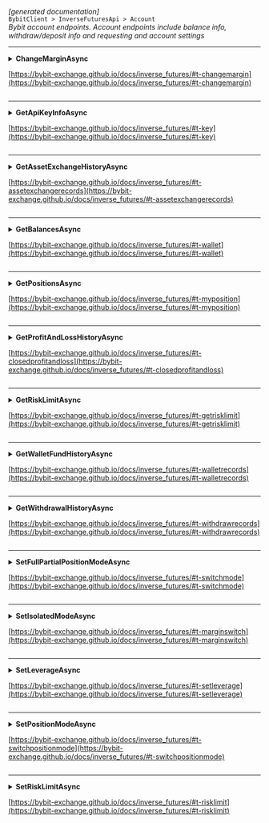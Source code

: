 *[generated documentation]*  
`BybitClient > InverseFuturesApi > Account`  
*Bybit account endpoints. Account endpoints include balance info, withdraw/deposit info and requesting and account settings*
  

***

<details>
<summary>
<b>ChangeMarginAsync</b>  

[https://bybit-exchange.github.io/docs/inverse_futures/#t-changemargin](https://bybit-exchange.github.io/docs/inverse_futures/#t-changemargin)  
</summary>
<p>

```C#  
Task<WebCallResult<decimal>> ChangeMarginAsync(string symbol, PositionMode mode, decimal margin, [Optional] long? receiveWindow, [Optional] CancellationToken ct);  
```  

|Parameter|Description|
|---|---|
|`symbol`|The symbol|
|`mode`|The position mode|
|`margin`|The margin|
|`receiveWindow`|The receive window for which this request is active. When the request takes longer than this to complete the server will reject the request|
|`ct`|Cancellation token|

*Change margin*  

</p>
</details>

***

<details>
<summary>
<b>GetApiKeyInfoAsync</b>  

[https://bybit-exchange.github.io/docs/inverse_futures/#t-key](https://bybit-exchange.github.io/docs/inverse_futures/#t-key)  
</summary>
<p>

```C#  
Task<WebCallResult<IEnumerable<ByBitApiKeyInfo>>> GetApiKeyInfoAsync([Optional] long? receiveWindow, [Optional] CancellationToken ct);  
```  

|Parameter|Description|
|---|---|
|`receiveWindow`|The receive window for which this request is active. When the request takes longer than this to complete the server will reject the request|
|`ct`|Cancellation token|

*Get Api key info*  

</p>
</details>

***

<details>
<summary>
<b>GetAssetExchangeHistoryAsync</b>  

[https://bybit-exchange.github.io/docs/inverse_futures/#t-assetexchangerecords](https://bybit-exchange.github.io/docs/inverse_futures/#t-assetexchangerecords)  
</summary>
<p>

```C#  
Task<WebCallResult<IEnumerable<BybitExchangeHistoryEntry>>> GetAssetExchangeHistoryAsync([Optional] long? fromId, [Optional] SearchDirection? direction, [Optional] int? limit, [Optional] long? receiveWindow, [Optional] CancellationToken ct);  
```  

|Parameter|Description|
|---|---|
|`fromId`|Filter by id|
|`direction`|Filter by direction|
|`limit`|Max records|
|`receiveWindow`|The receive window for which this request is active. When the request takes longer than this to complete the server will reject the request|
|`ct`|Cancellation token|

*Get asset exchange history*  

</p>
</details>

***

<details>
<summary>
<b>GetBalancesAsync</b>  

[https://bybit-exchange.github.io/docs/inverse_futures/#t-wallet](https://bybit-exchange.github.io/docs/inverse_futures/#t-wallet)  
</summary>
<p>

```C#  
Task<WebCallResult<Dictionary<string, BybitBalance>>> GetBalancesAsync([Optional] string? asset, [Optional] long? receiveWindow, [Optional] CancellationToken ct);  
```  

|Parameter|Description|
|---|---|
|`asset`|Filter by asset|
|`receiveWindow`|The receive window for which this request is active. When the request takes longer than this to complete the server will reject the request|
|`ct`|Cancellation token|

*Get wallet balances*  

</p>
</details>

***

<details>
<summary>
<b>GetPositionsAsync</b>  

[https://bybit-exchange.github.io/docs/inverse_futures/#t-myposition](https://bybit-exchange.github.io/docs/inverse_futures/#t-myposition)  
</summary>
<p>

```C#  
Task<WebCallResult<IEnumerable<BybitPosition>>> GetPositionsAsync([Optional] string? symbol, [Optional] long? receiveWindow, [Optional] CancellationToken ct);  
```  

|Parameter|Description|
|---|---|
|`symbol`|Filter by symbol|
|`receiveWindow`|The receive window for which this request is active. When the request takes longer than this to complete the server will reject the request|
|`ct`|Cancellation token|

*Get user positions*  

</p>
</details>

***

<details>
<summary>
<b>GetProfitAndLossHistoryAsync</b>  

[https://bybit-exchange.github.io/docs/inverse_futures/#t-closedprofitandloss](https://bybit-exchange.github.io/docs/inverse_futures/#t-closedprofitandloss)  
</summary>
<p>

```C#  
Task<WebCallResult<BybitPage<IEnumerable<BybitPnlEntry>>>> GetProfitAndLossHistoryAsync(string symbol, [Optional] DateTime? startTime, [Optional] DateTime? endTime, [Optional] TradeType? type, [Optional] int? page, [Optional] int? pageSize, [Optional] long? receiveWindow, [Optional] CancellationToken ct);  
```  

|Parameter|Description|
|---|---|
|`symbol`|The symbol to get records for|
|`startTime`|Filter by startTime|
|`endTime`|Filter by endTime|
|`type`|Filter by type|
|`page`|Page|
|`pageSize`|Page size|
|`receiveWindow`|The receive window for which this request is active. When the request takes longer than this to complete the server will reject the request|
|`ct`|Cancellation token|

*Get user's profit and loss records*  

</p>
</details>

***

<details>
<summary>
<b>GetRiskLimitAsync</b>  

[https://bybit-exchange.github.io/docs/inverse_futures/#t-getrisklimit](https://bybit-exchange.github.io/docs/inverse_futures/#t-getrisklimit)  
</summary>
<p>

```C#  
Task<WebCallResult<IEnumerable<BybitRiskLimit>>> GetRiskLimitAsync([Optional] string? symbol, [Optional] long? receiveWindow, [Optional] CancellationToken ct);  
```  

|Parameter|Description|
|---|---|
|`symbol`|The symbol|
|`receiveWindow`|The receive window for which this request is active. When the request takes longer than this to complete the server will reject the request|
|`ct`|Cancellation token|

*Get position risk limit*  

</p>
</details>

***

<details>
<summary>
<b>GetWalletFundHistoryAsync</b>  

[https://bybit-exchange.github.io/docs/inverse_futures/#t-walletrecords](https://bybit-exchange.github.io/docs/inverse_futures/#t-walletrecords)  
</summary>
<p>

```C#  
Task<WebCallResult<IEnumerable<BybitWalletFundRecord>>> GetWalletFundHistoryAsync([Optional] string? asset, [Optional] DateTime? startTime, [Optional] DateTime? endTime, [Optional] WalletFundType? type, [Optional] int? pageSize, [Optional] int? page, [Optional] long? receiveWindow, [Optional] CancellationToken ct);  
```  

|Parameter|Description|
|---|---|
|`asset`|Filter by asset|
|`startTime`|Filter by start time|
|`endTime`|Filter by end time|
|`type`|Filter by type|
|`pageSize`|Page size|
|`page`|Page|
|`receiveWindow`|The receive window for which this request is active. When the request takes longer than this to complete the server will reject the request|
|`ct`|Cancellation token|

*Get wallet fund endpoints*  

</p>
</details>

***

<details>
<summary>
<b>GetWithdrawalHistoryAsync</b>  

[https://bybit-exchange.github.io/docs/inverse_futures/#t-withdrawrecords](https://bybit-exchange.github.io/docs/inverse_futures/#t-withdrawrecords)  
</summary>
<p>

```C#  
Task<WebCallResult<IEnumerable<BybitWithdrawal>>> GetWithdrawalHistoryAsync([Optional] string? asset, [Optional] DateTime? startTime, [Optional] DateTime? endTime, [Optional] WithdrawStatus? status, [Optional] int? pageSize, [Optional] int? page, [Optional] long? receiveWindow, [Optional] CancellationToken ct);  
```  

|Parameter|Description|
|---|---|
|`asset`|Filter by asset|
|`startTime`|Filter by start time|
|`endTime`|Filter by end time|
|`status`|Filter by status|
|`pageSize`|Page size|
|`page`|Page|
|`receiveWindow`|The receive window for which this request is active. When the request takes longer than this to complete the server will reject the request|
|`ct`|Cancellation token|

*Get withdrawal history*  

</p>
</details>

***

<details>
<summary>
<b>SetFullPartialPositionModeAsync</b>  

[https://bybit-exchange.github.io/docs/inverse_futures/#t-switchmode](https://bybit-exchange.github.io/docs/inverse_futures/#t-switchmode)  
</summary>
<p>

```C#  
Task<WebCallResult<BybitTpSlMode>> SetFullPartialPositionModeAsync(string symbol, StopLossTakeProfitMode mode, [Optional] long? receiveWindow, [Optional] CancellationToken ct);  
```  

|Parameter|Description|
|---|---|
|`symbol`|The symbol|
|`mode`|New mode|
|`receiveWindow`|The receive window for which this request is active. When the request takes longer than this to complete the server will reject the request|
|`ct`|Cancellation token|

*Switch between full or partial Stop loss/Take profit mode*  

</p>
</details>

***

<details>
<summary>
<b>SetIsolatedModeAsync</b>  

[https://bybit-exchange.github.io/docs/inverse_futures/#t-marginswitch](https://bybit-exchange.github.io/docs/inverse_futures/#t-marginswitch)  
</summary>
<p>

```C#  
Task<WebCallResult> SetIsolatedModeAsync(string symbol, bool isIsolated, decimal buyLeverage, decimal sellLeverage, [Optional] long? receiveWindow, [Optional] CancellationToken ct);  
```  

|Parameter|Description|
|---|---|
|`symbol`|The symbol|
|`isIsolated`|Is isolated|
|`buyLeverage`|Buy leverage|
|`sellLeverage`|Sell leverage|
|`receiveWindow`|The receive window for which this request is active. When the request takes longer than this to complete the server will reject the request|
|`ct`|Cancellation token|

*Switch between cross and isolated mode.*  

</p>
</details>

***

<details>
<summary>
<b>SetLeverageAsync</b>  

[https://bybit-exchange.github.io/docs/inverse_futures/#t-setleverage](https://bybit-exchange.github.io/docs/inverse_futures/#t-setleverage)  
</summary>
<p>

```C#  
Task<WebCallResult<int>> SetLeverageAsync(string symbol, int buyLeverage, int sellLeverage, [Optional] long? receiveWindow, [Optional] CancellationToken ct);  
```  

|Parameter|Description|
|---|---|
|`symbol`|The symbol|
|`buyLeverage`|Buy leverage|
|`sellLeverage`|Sell leverage|
|`receiveWindow`|The receive window for which this request is active. When the request takes longer than this to complete the server will reject the request|
|`ct`|Cancellation token|

*Set leerage*  

</p>
</details>

***

<details>
<summary>
<b>SetPositionModeAsync</b>  

[https://bybit-exchange.github.io/docs/inverse_futures/#t-switchpositionmode](https://bybit-exchange.github.io/docs/inverse_futures/#t-switchpositionmode)  
</summary>
<p>

```C#  
Task<WebCallResult> SetPositionModeAsync(string symbol, bool hedgeMode, [Optional] long? receiveWindow, [Optional] CancellationToken ct);  
```  

|Parameter|Description|
|---|---|
|`symbol`|The symbol|
|`hedgeMode`|Hedgemode|
|`receiveWindow`|The receive window for which this request is active. When the request takes longer than this to complete the server will reject the request|
|`ct`|Cancellation token|

*Switch beteen onway and hedge position mode.*  
*If you are in One-Way Mode, you can only open one position on Buy or Sell side;*  
*If you are in Hedge Mode, you can open both Buy and Sell side positions simultaneously.*  

</p>
</details>

***

<details>
<summary>
<b>SetRiskLimitAsync</b>  

[https://bybit-exchange.github.io/docs/inverse_futures/#t-risklimit](https://bybit-exchange.github.io/docs/inverse_futures/#t-risklimit)  
</summary>
<p>

```C#  
Task<WebCallResult<BybitRiskId>> SetRiskLimitAsync(string symbol, long riskId, [Optional] PositionMode? mode, [Optional] long? receiveWindow, [Optional] CancellationToken ct);  
```  

|Parameter|Description|
|---|---|
|`symbol`|The symbol|
|`riskId`|The risk id to set|
|`mode`|Position mode|
|`receiveWindow`|The receive window for which this request is active. When the request takes longer than this to complete the server will reject the request|
|`ct`|Cancellation token|

*Set position risk*  

</p>
</details>
